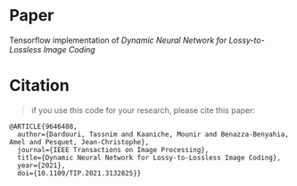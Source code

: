 # Paper
Tensorflow implementation of _Dynamic Neural Network for Lossy-to-Lossless Image Coding_
# Citation
>if you use this code for your research, please cite this paper:
>
<pre><code>@ARTICLE{9646488,
  author={Dardouri, Tassnim and Kaaniche, Mounir and Benazza-Benyahia, Amel and Pesquet, Jean-Christophe},
  journal={IEEE Transactions on Image Processing},  
  title={Dynamic Neural Network for Lossy-to-Lossless Image Coding},
  year={2021},
  doi={10.1109/TIP.2021.3132825}}
</code></pre>
